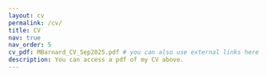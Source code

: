 ```yaml
---
layout: cv
permalink: /cv/
title: CV
nav: true
nav_order: 5
cv_pdf: MBarnard_CV_Sep2025.pdf # you can also use external links here
description: You can access a pdf of my CV above.
---
```


